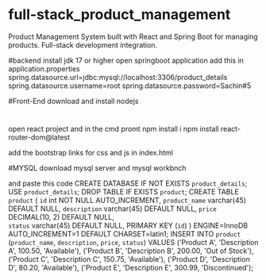 # full-stack_product_management
Product Management System built with React and Spring Boot for managing products. Full-stack development integration.


#backend
install jdk 17 or higher
open springboot application
add this in application.properties
spring.datasource.url=jdbc:mysql://localhost:3306/product_details
spring.datasource.username=root
spring.datasource.password=Sachin#5


#Front-End
download and install nodejs

#
open react project and in the cmd promt 
npm install i
npm install react-router-dom@latest


add the bootstrap links for css and js 
in index.html



#MYSQL
download mysql server
and mysql workbnch



and paste this code 
CREATE DATABASE  IF NOT EXISTS `product_details`;
USE `product_details`;
DROP TABLE IF EXISTS `product`;
CREATE TABLE `product` (
  `id` int NOT NULL AUTO_INCREMENT,
  `product_name` varchar(45) DEFAULT NULL,
  `description` varchar(45) DEFAULT NULL,
  `price` DECIMAL(10, 2) DEFAULT NULL,  
  `status` varchar(45) DEFAULT NULL,
  PRIMARY KEY (`id`)
) ENGINE=InnoDB AUTO_INCREMENT=1 DEFAULT CHARSET=latin1;
INSERT INTO `product` (`product_name`, `description`, `price`, `status`) 
VALUES 
('Product A', 'Description A', 100.50, 'Available'),
('Product B', 'Description B', 200.00, 'Out of Stock'),
('Product C', 'Description C', 150.75, 'Available'),
('Product D', 'Description D', 80.20, 'Available'),
('Product E', 'Description E', 300.99, 'Discontinued');


